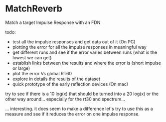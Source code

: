 # MatchReverb
Match a target Impulse Response with an FDN

todo: 

- test all the impulse responses and get data out of it (On PC)
- plotting the error for all the impulse responses in meaningful way
- get different runs and see if the error varies between runs (what is the lowest we can get)
- establish links between the results and where the error is (short impulse or large)
- plot the error Vs global RT60
- explore in details the results of the dataset
- quick prototype of the early reflection devices (On mac)

try to see if there is a 10 log(x) that should be turned into a 20 log(x) or
the other way around... especially for the rt30 and spectrum...

... interesting. it does seem to make a difference 
let's try to use this as a measure and see if it reduces the error on one impulse response.
